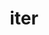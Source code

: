 ---
title: iter
meaning: journey
ch: [thirteen, f2, f]
pos: nounthird
genitive: itineris
abbgender: n.
abbgender2: neut.
gender: neuter
declension: third
derivative: itinerary
six: y
---
